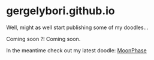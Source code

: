 # gergelybori.github.io
Well, might as well start publishing some of my doodles...

Coming soon ?! Coming soon.

In the meantime check out my latest doodle: [MoonPhase](https://gergelybori.github.io/moonphase/moonphase.html)
